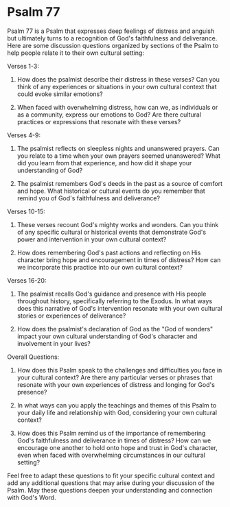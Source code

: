 # Psalm 77

Psalm 77 is a Psalm that expresses deep feelings of distress and anguish but ultimately turns to a recognition of God's faithfulness and deliverance. Here are some discussion questions organized by sections of the Psalm to help people relate it to their own cultural setting:

Verses 1-3:

1. How does the psalmist describe their distress in these verses? Can you think of any experiences or situations in your own cultural context that could evoke similar emotions?

2. When faced with overwhelming distress, how can we, as individuals or as a community, express our emotions to God? Are there cultural practices or expressions that resonate with these verses?

Verses 4-9:

1. The psalmist reflects on sleepless nights and unanswered prayers. Can you relate to a time when your own prayers seemed unanswered? What did you learn from that experience, and how did it shape your understanding of God?

2. The psalmist remembers God's deeds in the past as a source of comfort and hope. What historical or cultural events do you remember that remind you of God's faithfulness and deliverance?

Verses 10-15:

1. These verses recount God's mighty works and wonders. Can you think of any specific cultural or historical events that demonstrate God's power and intervention in your own cultural context?

2. How does remembering God's past actions and reflecting on His character bring hope and encouragement in times of distress? How can we incorporate this practice into our own cultural context?

Verses 16-20:

1. The psalmist recalls God's guidance and presence with His people throughout history, specifically referring to the Exodus. In what ways does this narrative of God's intervention resonate with your own cultural stories or experiences of deliverance?

2. How does the psalmist's declaration of God as the "God of wonders" impact your own cultural understanding of God's character and involvement in your lives?

Overall Questions:

1. How does this Psalm speak to the challenges and difficulties you face in your cultural context? Are there any particular verses or phrases that resonate with your own experiences of distress and longing for God's presence?

2. In what ways can you apply the teachings and themes of this Psalm to your daily life and relationship with God, considering your own cultural context?

3. How does this Psalm remind us of the importance of remembering God's faithfulness and deliverance in times of distress? How can we encourage one another to hold onto hope and trust in God's character, even when faced with overwhelming circumstances in our cultural setting?

Feel free to adapt these questions to fit your specific cultural context and add any additional questions that may arise during your discussion of the Psalm. May these questions deepen your understanding and connection with God's Word.